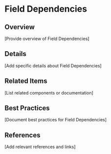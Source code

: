 # Field Dependencies

## Overview

[Provide overview of Field Dependencies]

## Details

[Add specific details about Field Dependencies]

## Related Items

[List related components or documentation]

## Best Practices

[Document best practices for Field Dependencies]

## References

[Add relevant references and links]
